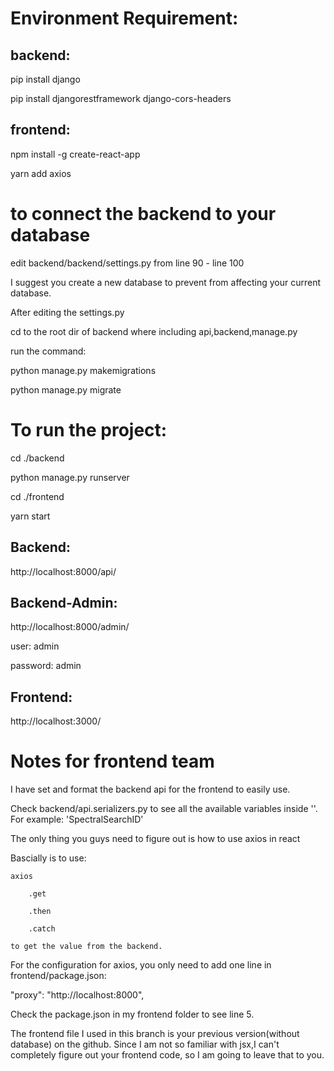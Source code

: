 # Environment Requirement:
## backend:
pip install django

pip install djangorestframework django-cors-headers

## frontend:
npm install -g create-react-app

yarn add axios

# to connect the backend to your database
edit backend/backend/settings.py from line 90 - line 100

I suggest you create a new database to prevent from affecting your current database.

After editing the settings.py

cd to the root dir of backend where including api,backend,manage.py

run the command:

python manage.py makemigrations

python manage.py migrate

# To run the project:
cd ./backend

python manage.py runserver

cd ./frontend

yarn start

## Backend:
http://localhost:8000/api/

## Backend-Admin:
http://localhost:8000/admin/

user: admin

password: admin

## Frontend:
http://localhost:3000/

# Notes for frontend team
I have set and format the backend api for the frontend to easily use.

Check backend/api.serializers.py to see all the available variables inside ''. For example: 'SpectralSearchID'

The only thing you guys need to figure out is how to use axios in react

Bascially is to use:

    axios
    
        .get
        
        .then
        
        .catch
        
    to get the value from the backend.

For the configuration for axios, you only need to add one line in frontend/package.json:

"proxy": "http://localhost:8000",

Check the package.json in my frontend folder to see line 5.

The frontend file I used in this branch is your previous version(without database) on the github. Since I am not so familiar with jsx,I can't completely figure out your frontend code, so I am going to leave that to you.

